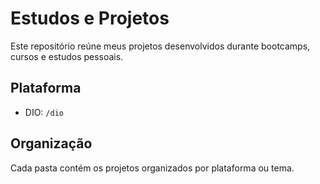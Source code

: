 # Estudos e Projetos

Este repositório reúne meus projetos desenvolvidos durante bootcamps, cursos e estudos pessoais.

## Plataforma

- DIO: `/dio`


## Organização

Cada pasta contém os projetos organizados por plataforma ou tema.
